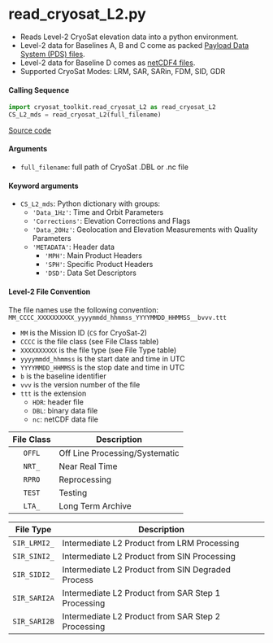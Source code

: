 read_cryosat_L2.py
==================

- Reads Level-2 CryoSat elevation data into a python environment.
- Level-2 data for Baselines A, B and C come as packed [Payload Data System (PDS) files](https://earth.esa.int/documents/10174/125273/CryoSat_L2_Products_Format_Specification).
- Level-2 data for Baseline D comes as [netCDF4 files](https://earth.esa.int/documents/10174/125272/CryoSat-Baseline-D-Product-Handbook).
- Supported CryoSat Modes: LRM, SAR, SARin, FDM, SID, GDR

#### Calling Sequence
```python
import cryosat_toolkit.read_cryosat_L2 as read_cryosat_L2
CS_L2_mds = read_cryosat_L2(full_filename)
```
[Source code](https://github.com/tsutterley/read-cryosat-2/blob/main/cryosat_toolkit/read_cryosat_L2.py)

#### Arguments
- `full_filename`: full path of CryoSat .DBL or .nc file

#### Keyword arguments
- `CS_L2_mds`: Python dictionary with groups:
    * `'Data_1Hz'`: Time and Orbit Parameters
    * `'Corrections'`: Elevation Corrections and Flags
    * `'Data_20Hz'`: Geolocation and Elevation Measurements with Quality Parameters
    * `'METADATA'`: Header data
        * `'MPH'`: Main Product Headers
        * `'SPH'`: Specific Product Headers
        * `'DSD'`: Data Set Descriptors

#### Level-2 File Convention
The file names use the following convention:
`MM_CCCC_XXXXXXXXXX_yyyymmdd_hhmmss_YYYYMMDD_HHMMSS__bvvv.ttt`
- `MM` is the Mission ID (`CS` for CryoSat-2)
- `CCCC` is the file class (see File Class table)
- `XXXXXXXXXX` is the file type (see File Type table)
- `yyyymmdd_hhmmss` is the start date and time in UTC
- `YYYYMMDD_HHMMSS` is the stop date and time in UTC
- `b` is the baseline identifier
- `vvv` is the version number of the file
- `ttt` is the extension
    * `HDR`: header file
    * `DBL`: binary data file
    * `nc`: netCDF data file

File Class | Description
:--------: | -----------
`OFFL` | Off Line Processing/Systematic
`NRT_` | Near Real Time
`RPRO` | Reprocessing
`TEST` | Testing
`LTA_` | Long Term Archive

File Type  | Description
:--------: | -----------
`SIR_LRMI2_` | Intermediate L2 Product from LRM Processing
`SIR_SINI2_` | Intermediate L2 Product from SIN Processing
`SIR_SIDI2_` | Intermediate L2 Product from SIN Degraded Process
`SIR_SARI2A` | Intermediate L2 Product from SAR Step 1 Processing
`SIR_SARI2B` | Intermediate L2 Product from SAR Step 2 Processing
